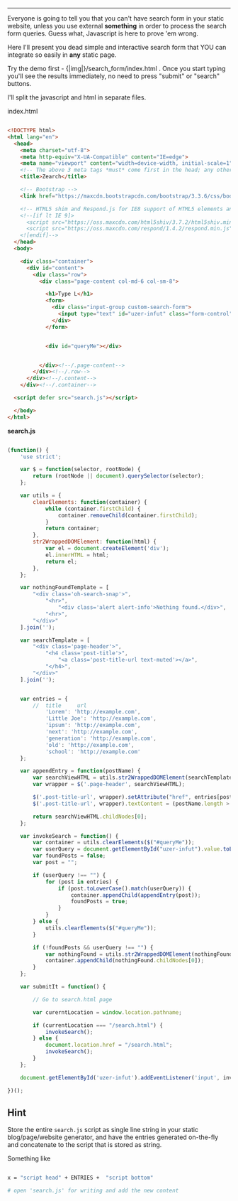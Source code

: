 
---

Everyone is going to tell you that you can't have search form in your static website, unless you use external **something** in order to process the search form queries. Guess what, Javascript is here to prove 'em wrong.

Here I'll present you dead simple and interactive search form that YOU can integrate so easily in **any** static page.

Try the demo first - {|img|}/search_form/index.html . Once you start typing you'll see the results immediately, no need to press "submit" or "search" buttons.

I'll split the javascript and html in separate files.

index.html

```html

<!DOCTYPE html>
<html lang="en">
  <head>
    <meta charset="utf-8">
    <meta http-equiv="X-UA-Compatible" content="IE=edge">
    <meta name="viewport" content="width=device-width, initial-scale=1">
    <!-- The above 3 meta tags *must* come first in the head; any other head content must come *after* these tags -->
    <title>Zearch</title>

    <!-- Bootstrap -->
    <link href="https://maxcdn.bootstrapcdn.com/bootstrap/3.3.6/css/bootstrap.min.css" rel="stylesheet">

    <!-- HTML5 shim and Respond.js for IE8 support of HTML5 elements and media queries -->
    <!--[if lt IE 9]>
      <script src="https://oss.maxcdn.com/html5shiv/3.7.2/html5shiv.min.js"></script>
      <script src="https://oss.maxcdn.com/respond/1.4.2/respond.min.js"></script>
    <![endif]-->
  </head>
  <body>

    <div class="container">
      <div id="content">
        <div class="row">
          <div class="page-content col-md-6 col-sm-8">

            <h1>Type L</h1>
            <form>
              <div class="input-group custom-search-form">
                <input type="text" id="uzer-infut" class="form-control" placeholder="Ask me anything">
              </div>
            </form>


            <div id="queryMe"></div>


          </div><!--/.page-content-->
        </div><!--/.row-->
      </div><!--/.content-->
    </div><!--/.container-->

  <script defer src="search.js"></script>

  </body>
</html>

```

**search.js**

```javascript

(function() {
    'use strict';

    var $ = function(selector, rootNode) {
        return (rootNode || document).querySelector(selector);
    };

    var utils = {
        clearElements: function(container) {
            while (container.firstChild) {
                container.removeChild(container.firstChild);
            }
            return container;
        },
        str2WrappedDOMElement: function(html) {
            var el = document.createElement('div');
            el.innerHTML = html;
            return el;
        },
    };

    var nothingFoundTemplate = [
        "<div class='oh-search-snap'>",
            "<hr>",
                "<div class='alert alert-info'>Nothing found.</div>",
            "<hr>",
        "</div>"
    ].join('');

    var searchTemplate = [
        "<div class='page-header'>",
            "<h4 class='post-title'>",
                "<a class='post-title-url text-muted'></a>",
            "</h4>",
        "</div>"
    ].join('');


    var entries = {
        //  title     url
            'Lorem': 'http://example.com',
            'Little Joe': 'http://example.com',
            'ipsum': 'http://example.com',
            'next': 'http://example.com',
            'generation': 'http://example.com',
            'old': 'http://example.com',
            'school': 'http://example.com'
    };

    var appendEntry = function(postName) {
        var searchViewHTML = utils.str2WrappedDOMElement(searchTemplate);
        var wrapper = $('.page-header', searchViewHTML);

        $('.post-title-url', wrapper).setAttribute("href", entries[postName]);
        $('.post-title-url', wrapper).textContent = (postName.length > 35) ? postName.slice(0, 35) + "...": postName;

        return searchViewHTML.childNodes[0];
    };

    var invokeSearch = function() {
        var container = utils.clearElements($("#queryMe"));
        var userQuery = document.getElementById("uzer-infut").value.toLowerCase();
        var foundPosts = false;
        var post = "";

        if (userQuery !== "") {
            for (post in entries) {
                if (post.toLowerCase().match(userQuery)) {
                    container.appendChild(appendEntry(post));
                    foundPosts = true;
                }
            }
        } else {
            utils.clearElements($("#queryMe"));
        }

        if (!foundPosts && userQuery !== "") {
            var nothingFound = utils.str2WrappedDOMElement(nothingFoundTemplate);
            container.appendChild(nothingFound.childNodes[0]);
        }
    };

    var submitIt = function() {

        // Go to search.html page

        var curerntLocation = window.location.pathname;

        if (currentLocation === "/search.html") {
            invokeSearch();
        } else {
            document.location.href = "/search.html";
            invokeSearch();
        }
    };

    document.getElementById('uzer-infut').addEventListener('input', invokeSearch, false);

})();

```

## Hint

Store the entire `search.js` script as single line string in your static blog/page/website generator, and have the entries generated on-the-fly and concatenate to the script that is stored as string.

Something like

```bash

x = "script head" + ENTRIES +  "script bottom"

# open 'search.js' for writing and add the new content

```

